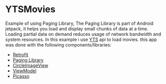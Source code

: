 # YTSMovies

Example of using Paging Library, The Paging Library is part of Android jetpack, it helps you load and display small chunks of data at a time. Loading partial data on demand reduces usage of network bandwidth and system resources.
In this example i use [YTS](https://yts.mx/api) api to load movies. this app was done with the following components/libraries:
- [Retrofit](https://square.github.io/retrofit/)
- [Paging Library](https://developer.android.com/topic/libraries/architecture/paging/)
- [CircleImageView](https://github.com/hdodenhof/CircleImageView)
- [ViewModel](https://developer.android.com/topic/libraries/architecture/viewmodel.html#sharing)
- [Picasso](https://square.github.io/picasso/)
 
